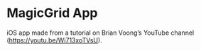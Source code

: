 # MagicGrid App
iOS app made from a tutorial on Brian Voong’s YouTube channel (https://youtu.be/Wi713xoTVsU).

